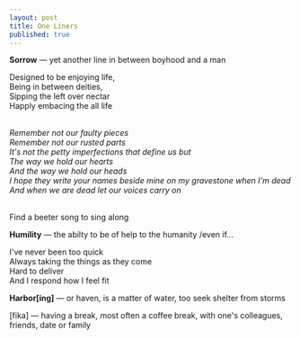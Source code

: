 ```yaml
---
layout: post
title: One Liners
published: true
---
```


**Sorrow** — yet another line in between boyhood and a man
<br>

Designed to be enjoying life,<br>
Being in between deities, <br>
Sipping the left over nectar<br>
Happly embacing the all life<br>
<br>

*Remember not our faulty pieces<br>
Remember not our rusted parts<br>
It's not the petty imperfections that define us but<br>
The way we hold our hearts<br>
And the way we hold our heads<br>
I hope they write your names beside mine on my gravestone when I'm dead<br>
And when we are dead let our voices carry on*<br>
<br>

Find a beeter song to sing along
<br>

**Humility** — the abilty to be of help to the humanity /even if...
<br>

I've never been too quick <br>
Always taking the things as they come<br>
Hard to deliver<br>
And I respond how I feel fit<br>


**Harbor[ing]** — or haven, is a matter of water, too seek shelter from storms

[fika] — having a break, most often a coffee break, with one's colleagues, friends, date or family
